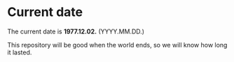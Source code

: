 # Current date

The current date is **1977.12.02.** (YYYY.MM.DD.)

This repository will be good when the world ends, so we will know how long it lasted.